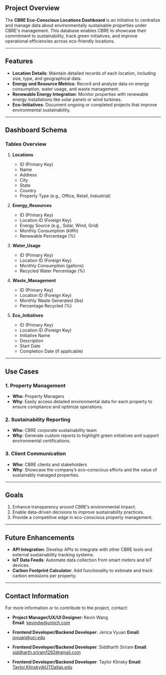 ## Project Overview
The **CBRE Eco-Conscious Locations Dashboard** is an initiative to centralize and manage data about environmentally sustainable properties under CBRE's management. This database enables CBRE to showcase their commitment to sustainability, track green initiatives, and improve operational efficiencies across eco-friendly locations.

---

## Features
- **Location Details**: Maintain detailed records of each location, including size, type, and geographical data.
- **Energy and Resource Metrics**: Record and analyze data on energy consumption, water usage, and waste management.
- **Renewable Energy Integration**: Monitor properties with renewable energy installations like solar panels or wind turbines.
- **Eco-Initiatives**: Document ongoing or completed projects that improve environmental sustainability.

---

## Dashboard Schema

### Tables Overview
1. **Locations**
   - ID (Primary Key)
   - Name
   - Address
   - City
   - State
   - Country
   - Property Type (e.g., Office, Retail, Industrial)

2. **Energy_Resources**
   - ID (Primary Key)
   - Location ID (Foreign Key)
   - Energy Source (e.g., Solar, Wind, Grid)
   - Monthly Consumption (kWh)
   - Renewable Percentage (%)

3. **Water_Usage**
   - ID (Primary Key)
   - Location ID (Foreign Key)
   - Monthly Consumption (gallons)
   - Recycled Water Percentage (%)

4. **Waste_Management**
   - ID (Primary Key)
   - Location ID (Foreign Key)
   - Monthly Waste Generated (lbs)
   - Percentage Recycled (%)

5. **Eco_Initiatives**
   - ID (Primary Key)
   - Location ID (Foreign Key)
   - Initiative Name
   - Description
   - Start Date
   - Completion Date (if applicable)

---

## Use Cases

### 1. **Property Management**
   - **Who**: Property Managers
   - **Why**: Easily access detailed environmental data for each property to ensure compliance and optimize operations.

### 2. **Sustainability Reporting**
   - **Who**: CBRE corporate sustainability team
   - **Why**: Generate custom reports to highlight green initiatives and support environmental certifications.

### 3. **Client Communication**
   - **Who**: CBRE clients and stakeholders
   - **Why**: Showcase the company’s eco-conscious efforts and the value of sustainably managed properties.

---

## Goals
1. Enhance transparency around CBRE’s environmental impact.
2. Enable data-driven decisions to improve sustainability practices.
3. Provide a competitive edge in eco-conscious property management.

---

## Future Enhancements
- **API Integration**: Develop APIs to integrate with other CBRE tools and external sustainability tracking systems.
- **IoT Data Feeds**: Automate data collection from smart meters and IoT devices.
- **Carbon Footprint Calculator**: Add functionality to estimate and track carbon emissions per property.

---

## Contact Information
For more information or to contribute to the project, contact:

- **Project Manager/UX/UI Designer**: Kevin Wang  
  **Email**: kevindw@umich.com 

- **Frontend Developer/Backend Developer**: Jerica Vyuan
  **Email**: jxyuan@uci.edu

- **Frontend Developer/Backend Developer**: Siddharth Sriram
  **Email**: siddharth.sriram1292@gmail.com

- **Frontend Developer/Backend Developer**: Taylor Klinsky
  **Email**: Taylor.Klinsky@UTDallas.edu



